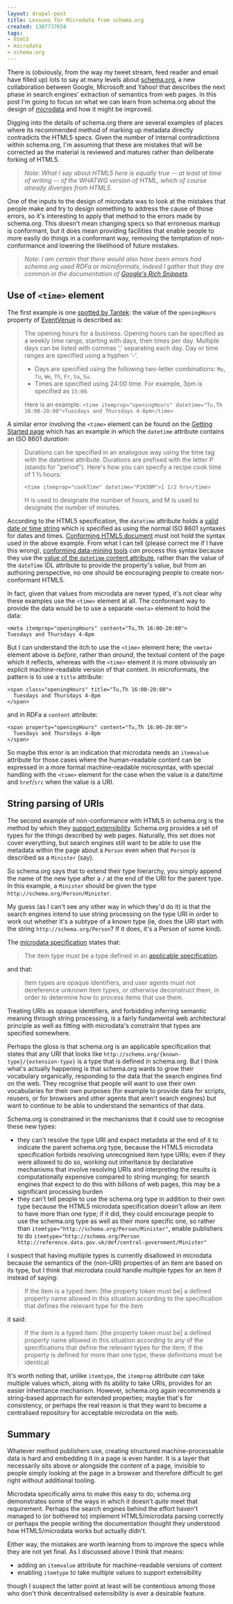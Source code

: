```yaml
---
layout: drupal-post
title: Lessons for Microdata from schema.org
created: 1307737658
tags:
- html5
- microdata
- schema.org
---
```

There is (obviously, from the way my tweet stream, feed reader and email have filled up) lots to say at many levels about [schema.org](http://schema.org/), a new collaboration between Google, Microsoft and Yahoo! that describes the next phase in search engines' extraction of semantics from web pages. In this post I'm going to focus on what we can learn from schema.org about the design of [microdata](http://www.w3.org/TR/microdata/) and how it might be improved.

<!--break-->

Digging into the details of schema.org there are several examples of places where its recommended method of marking up metadata directly contradicts the HTML5 specs. Given the number of internal contradictions within schema.org, I'm assuming that these are mistakes that will be corrected as the material is reviewed and matures rather than deliberate forking of HTML5.

> *Note: What I say about HTML5 here is equally true -- at least at time of writing -- of the WHATWG version of HTML, which of course already diverges from HTML5.*

One of the inputs to the design of microdata was to look at the mistakes that people make and try to design something to address the cause of those errors, so it's interesting to apply that method to the errors made by schema.org. This doesn't mean changing specs so that erroneous markup is conformant, but it does mean providing facilities that enable people to more easily do things in a conformant way, removing the temptation of non-conformance and lowering the likelihood of future mistakes.

> *Note: I am certain that there would also have been errors had schema.org used RDFa or microformats, indeed I gather that they are common in the documentation of [Google's Rich Snippets](http://www.google.com/support/webmasters/bin/answer.py?answer=99170).*

## Use of `<time>` element

The first example is one [spotted by Tantek](http://tantek.com/2011/155/t5/schemaorg-html5-fork-smoke-openinghours-time-duration): the value of the `openingHours` property of [EventVenue](http://schema.org/EventVenue) is described as:

> The opening hours for a business. Opening hours can be specified as a weekly time range, starting with days, then times per day. Multiple days can be listed with commas ',' separating each day. Day or time ranges are specified using a hyphen '-'.
>
> - Days are specified using the following two-letter combinations: `Mo`, `Tu`, `We`, `Th`, `Fr`, `Sa`, `Su`.
> - Times are specified using 24:00 time. For example, 3pm is specified as `15:00`.
>
> Here is an example: `<time itemprop="openingHours" datetime="Tu,Th 16:00-20:00">Tuesdays and Thursdays 4-8pm</time>`

A similar error involving the `<time>` element can be found on the [Getting Started page](http://schema.org/docs/gs.html#advanced_dates) which has an example in which the `datetime` attribute contains an ISO 8601 *duration*:

> Durations can be specified in an analogous way using the time tag with the datetime attribute. Durations are prefixed with the letter P (stands for "period"). Here's how you can specify a recipe cook time of 1 ½ hours:
>
>     <time itemprop="cookTime" datetime="P1H30M">1 1/2 hrs</time>
>
> H is used to designate the number of hours, and M is used to designate the number of minutes.

According to the HTML5 specification, the `datetime` attribute holds a [valid date or time string](http://www.w3.org/TR/html5/Overview.html#valid-date-or-time-string) which is specified as using the normal ISO 8601 syntaxes for dates and times. [Conforming HTML5 document](http://www.w3.org/TR/html5/Overview.html#conforming-html5-documents) must not hold the syntax used in the above example. From what I can tell (please correct me if I have this wrong), [conforming data-mining tools](http://www.w3.org/TR/html5/Overview.html#data-mining) *can* process this syntax because they use the [value of the `datetime` content attribute](http://www.w3.org/TR/microdata/#values), rather than the value of the `dateTime` IDL attribute to provide the property's value, but from an authoring perspective, no one should be encouraging people to create non-conformant HTML5.

In fact, given that values from microdata are never typed, it's not clear why these examples use the `<time>` element at all. The conformant way to provide the data would be to use a separate `<meta>` element to hold the data:

    <meta itemprop="openingHours" content="Tu,Th 16:00-20:00">
    Tuesdays and Thursdays 4-8pm

But I can understand the itch to use the `<time>` element here; the `<meta>` element above is *before*, rather than *around*, the textual content of the page which it reflects, whereas with the `<time>` element it is more obviously an explicit machine-readable version of that content. In microformats, the pattern is to use a `title` attribute:

    <span class="openingHours" title="Tu,Th 16:00-20:00">
      Tuesdays and Thursdays 4-8pm
    </span>

and in RDFa a `content` attribute:

    <span property="openingHours" content="Tu,Th 16:00-20:00">
      Tuesdays and Thursdays 4-8pm
    </span>

So maybe this error is an indication that microdata needs an `itemvalue` attribute for those cases where the human-readable content can be expressed in a more formal machine-readable microsyntax, with special handling with the `<time>` element for the case when the value is a date/time and `href`/`src` when the value is a URI.

## String parsing of URIs

The second example of non-conformance with HTML5 in schema.org is the method by which they [support extensibility](http://schema.org/docs/extension.html). Schema.org provides a set of types for the things described by web pages. Naturally, this set does not cover everything, but search engines still want to be able to use the metadata within the page about a `Person` even when that `Person` is described as a `Minister` (say).

So schema.org says that to extend their type hierarchy, you simply append the name of the new type after a `/` at the end of the URI for the parent type. In this example, a `Minister` should be given the type `http://schema.org/Person/Minister`.

My guess (as I can't see any other way in which they'd do it) is that the search engines intend to use string processing on the type URI in order to work out whether it's a subtype of a known type (ie, does the URI start with the string `http://schema.org/Person`? If it does, it's a Person of some kind).

The [microdata specification](http://www.w3.org/TR/2011/WD-microdata-20110525/#items) states that:

> The item type must be a type defined in an [applicable specification](http://www.w3.org/TR/html5/Overview.html#other-applicable-specifications).

and that:

> Item types are opaque identifiers, and user agents must not dereference unknown item types, or otherwise deconstruct them, in order to determine how to process items that use them.

Treating URIs as opaque identifiers, and forbidding inferring semantic meaning through string processing, is a fairly fundamental web architectural principle as well as fitting with microdata's constraint that types are specified somewhere.

Perhaps the gloss is that schema.org is an applicable specification that states that any URI that looks like `http://schema.org/{known-type}/{extension-type}` is a type that is defined in schema.org. But I think what's actually happening is that schema.org wants to grow their vocabulary organically, responding to the data that the search engines find on the web. They recognise that people will want to use their own vocabularies for their own purposes (for example to provide data for scripts, reusers, or for browsers and other agents that aren't search engines) but want to continue to be able to understand the semantics of that data.

Schema.org is constrained in the mechanisms that it could use to recognise these new types:

  * they can't resolve the type URI and expect metadata at the end of it to indicate the parent schema.org type, because the HTML5 microdata specification forbids resolving unrecognised item type URIs; even if they were allowed to do so, working out inheritance by declarative mechanisms that involve resolving URIs and interpreting the results is computationally expensive compared to string munging; for search engines that expect to do this with billions of web pages, this may be a significant processing burden
  * they can't tell people to use the schema.org type in addition to their own type because the HTML5 microdata specification doesn't allow an item to have more than one type; if it did, they could encourage people to use the schema.org type as well as their more specific one, so rather than `itemtype="http://schema.org/Person/Minister"`, enable publishers to do `itemtype="http://schema.org/Person http://reference.data.gov.uk/def/central-government/Minister"`

I suspect that having multiple types is currently disallowed in microdata because the semantics of the (non-URI) properties of an item are based on its type, but I think that microdata could handle multiple types for an item if instead of saying:

> If the item is a typed item: [the property token must be] a defined property name allowed in this situation according to the specification that defines the relevant type for the item

it said:

> If the item is a typed item: [the property token must be] a defined property name allowed in this situation according to any of the specifications that define the relevant types for the item; if the property is defined for more than one type, these definitions must be identical

It's worth noting that, unlike `itemtype`, the `itemprop` attribute *can* take multiple values which, along with its ability to take URIs, provides for an easier inheritance mechanism. However, schema.org again recommends a string-based approach for extended properties; maybe that's for consistency, or perhaps the real reason is that they want to become a centralised repository for acceptable microdata on the web.

## Summary

Whatever method publishers use, creating structured machine-processable data is hard and embedding it in a page is even harder. It is a layer that necessarily sits above or alongside the content of a page, invisible to people simply looking at the page in a browser and therefore difficult to get right without additional tooling.

Microdata specifically aims to make this easy to do; schema.org demonstrates some of the ways in which it doesn't *quite* meet that requirement. Perhaps the search engines behind the effort haven't managed to (or bothered to) implement HTML5/microdata parsing correctly or perhaps the people writing the documentation thought they understood how HTML5/microdata works but actually didn't. 

Either way, the mistakes are worth learning from to improve the specs while they are not yet final. As I discussed above I think that means:

  * adding an `itemvalue` attribute for machine-readable versions of content
  * enabling `itemtype` to take multiple values to support extensibility

though I suspect the latter point at least will be contentious among those who don't think decentralised extensibility is ever a desirable feature.
